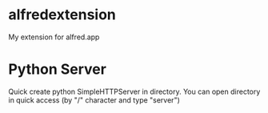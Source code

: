 alfredextension
===============

My extension for alfred.app

# Python Server
Quick create python SimpleHTTPServer in directory. You can open directory in quick access (by "/" character and type "server")